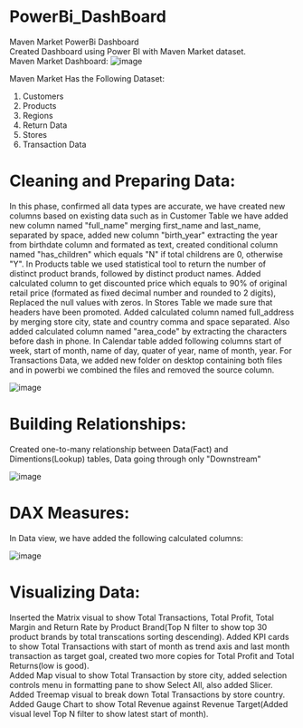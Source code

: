 # PowerBi_DashBoard
Maven Market PowerBi Dashboard <br>
Created Dashboard using Power BI with Maven Market dataset.<br>
Maven Market Dashboard:
![image](https://github.com/Pradnya1111/PowerBi_DashBoard/assets/87003134/ff87ab9b-4bc9-4fe1-9281-22daca829154)


Maven Market Has the Following Dataset:
1) Customers
2) Products
3) Regions
4) Return Data
5) Stores
6) Transaction Data<br>

# Cleaning and Preparing Data:
In this phase, confirmed all data types are accurate, we have created new columns based on existing data such as in Customer Table we have added new column named "full_name" merging first_name and last_name, separated by space, added new column "birth_year" extracting the year from birthdate column and formated as text, created conditional column named "has_children"  which equals "N" if total childrens are 0, otherwise "Y". 
In Products table we used statistical tool to return the number of distinct product brands, followed by distinct product names. Added calculated column to get discounted price which equals to 90% of original retail price (formated as fixed decimal number and rounded to 2 digits), Replaced the null values with zeros.
In Stores Table we made sure that headers have been promoted. Added calculated column named full_address by merging store city, state and country comma and space separated. Also added calculated column named "area_code" by extracting the characters before dash in phone.
In Calendar table added following columns start of week, start of month, name of day, quater of year, name of month, year.
For Transactions Data, we added new folder on desktop  containing both files and in powerbi we combined the files and removed the source column.<br>

![image](https://github.com/Pradnya1111/PowerBi_DashBoard/assets/87003134/e3b2bf93-4d02-4472-9f00-dbd31af17488)<br>

# Building Relationships:
 Created one-to-many relationship between Data(Fact) and Dimentions(Lookup) tables, Data going through only "Downstream"
 
![image](https://github.com/Pradnya1111/PowerBi_DashBoard/assets/87003134/edb9aed8-6c27-421d-b09a-7b187bd188ea)<br>

# DAX Measures:
In Data view, we have added the following calculated columns:<br>

![image](https://github.com/Pradnya1111/PowerBi_DashBoard/assets/87003134/7ec6e0d2-611f-45f6-b114-041f1d7be6f1)<br>

# Visualizing Data:
Inserted the Matrix visual to show Total Transactions, Total Profit, Total Margin and Return Rate by Product Brand(Top N filter to show top 30 product brands by total transcations sorting  descending). Added KPI cards to show Total Transactions with start of month as trend axis and last month transaction as target goal, created two more copies for Total Profit and Total Returns(low is good).<br>
Added Map visual to show Total Transaction by store city, added selection controls menu in formatting pane to show Select All, also added Slicer.<br>
Added Treemap visual to break down Total Transactions by store country.
Added Gauge Chart to show Total Revenue against Revenue Target(Added visual level Top N filter to show latest start of month).








